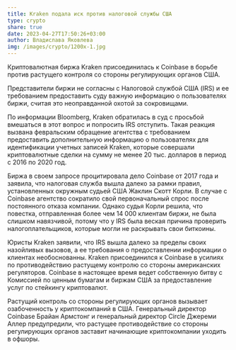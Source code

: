 ```yaml
---
title: Kraken подала иск против налоговой службы США
type: crypto
share: true
date: 2023-04-27T17:50:26+03:00
author: Владислава Яковлева
img: /images/crypto/1200x-1.jpg
---
```

Криптовалютная биржа Kraken присоединилась к Coinbase в борьбе против растущего контроля со стороны регулирующих органов США.

Представители биржи не согласны с Налоговой службой США (IRS) и ее требованием предоставить суду важную информацию о пользователях биржи, считая это неоправданной охотой за сокровищами.

По информации Bloomberg, Kraken обратилась в суд с просьбой вмешаться в этот вопрос и попросить IRS отступить. Такая реакция вызвана февральским обращение агентства с требованием предоставить дополнительную информацию о пользователях для идентификации учетных записей Kraken, которые совершали криптовалютные сделки на сумму не менее 20 тыс. долларов в период с 2016 по 2020 год.

Биржа в своем запросе процитировала дело Coinbase от 2017 года и заявила, что налоговая служба вышла далеко за рамки правил, установленных окружным судьей США Жаклин Скотт Корли. В случае с Coinbase агентство сократило свой первоначальный спрос после постоянного отказа компании. Однако судья Корли решила, что повестка, отправленная более чем 14 000 клиентам биржи, не была слишком навязчивой, потому что у IRS была веская причина проверить налогоплательщиков, которые могли не раскрывать свои биткоины.

Юристы Kraken заявили, что IRS вышла далеко за пределы своих назойливых вызовов, а ее требования о предоставлении информации о клиентах необоснованны. Kraken присоединился к Coinbase в усилиях по противодействию растущему контролю со стороны американских регуляторов. Coinbase в настоящее время ведет собственную битву с Комиссией по ценным бумагам и биржам США за предоставление услуг по стейкингу криптовалют.

Растущий контроль со стороны регулирующих органов вызывает озабоченность у криптокомпаний в США. Генеральный директор Coinbase Брайан Армстонг и генеральный директор Circle Джереми Аллер предупредили, что растущее противодействие со стороны регулирующих органов заставит начинающие криптокомпании уходить в офшоры.
